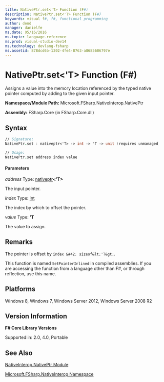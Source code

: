 ```yaml
---
title: NativePtr.set<'T> Function (F#)
description: NativePtr.set<'T> Function (F#)
keywords: visual f#, f#, functional programming
author: dend
manager: danielfe
ms.date: 05/16/2016
ms.topic: language-reference
ms.prod: visual-studio-dev14
ms.technology: devlang-fsharp
ms.assetid: 878dcd6b-1302-4fe4-8763-a8685606797e
---
```


# NativePtr.set<'T> Function (F#)

Assigns a value into the memory location referenced by the typed native pointer computed by adding to the given input pointer.

**Namespace/Module Path:** Microsoft.FSharp.NativeInterop.NativePtr

**Assembly:** FSharp.Core (in FSharp.Core.dll)


## Syntax

```fsharp
// Signature:
NativePtr.set : nativeptr<'T> -> int -> 'T -> unit (requires unmanaged)

// Usage:
NativePtr.set address index value
```

#### Parameters
*address*
Type: [nativeptr](https://msdn.microsoft.com/library/6e74c8e5-f2ff-4e56-ab05-c337b0618d73)**&lt;'T&gt;**


The input pointer.


*index*
Type: [int](https://msdn.microsoft.com/library/025d5455-3622-4ea5-9573-3ecbd4ee1375)


The index by which to offset the pointer.


*value*
Type: **'T**


The value to assign.

## Remarks
The pointer is offset by `index &#42; sizeof&lt;'T&gt;`.

This function is named `SetPointerInlined` in compiled assemblies. If you are accessing the function from a language other than F#, or through reflection, use this name.


## Platforms
Windows 8, Windows 7, Windows Server 2012, Windows Server 2008 R2


## Version Information
**F# Core Library Versions**

Supported in: 2.0, 4.0, Portable

## See Also
[NativeInterop.NativePtr Module](NativeInterop.NativePtr-Module-%5BFSharp%5D.md)

[Microsoft.FSharp.NativeInterop Namespace](Microsoft.FSharp.NativeInterop-Namespace-%5BFSharp%5D.md)
